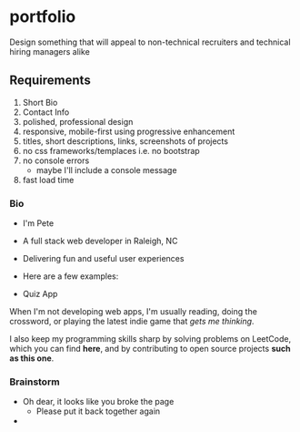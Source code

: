 # portfolio

Design something that will appeal to non-technical recruiters and technical hiring managers alike

## Requirements
1. Short Bio
2. Contact Info
3. polished, professional design
4. responsive, mobile-first using progressive enhancement
5. titles, short descriptions, links, screenshots of projects
6. no css frameworks/templaces i.e. no bootstrap
7. no console errors
    - maybe I'll include a console message
8. fast load time

### Bio

- I'm Pete
- A full stack web developer in Raleigh, NC
- Delivering fun and useful user experiences
- Here are a few examples:

- Quiz App

When I'm not developing web apps, I'm usually reading, doing the crossword, or playing the latest indie game that _gets me thinking_. 

I also keep my programming skills sharp by solving problems on LeetCode, which you can find **here**, and by contributing to open source projects **such as this one**. 
    
 ### Brainstorm
 - Oh dear, it looks like you broke the page
    - Please put it back together again
 - 
